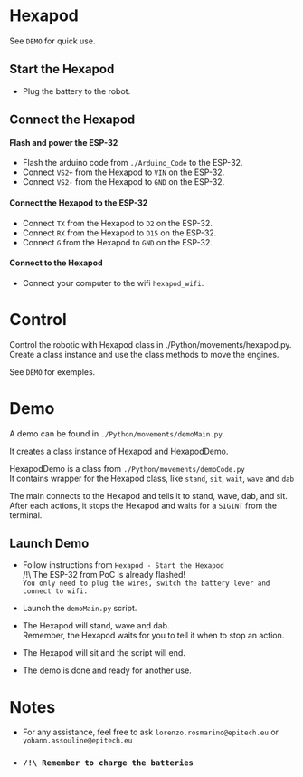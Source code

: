 # Hexapod

See `DEMO` for quick use.

## Start the Hexapod

- Plug the battery to the robot.

## Connect the Hexapod

#### Flash and power the ESP-32
- Flash the arduino code from `./Arduino_Code` to the ESP-32.
- Connect `VS2+` from the Hexapod to `VIN` on the ESP-32.
- Connect `VS2-` from the Hexapod to `GND` on the ESP-32.

#### Connect the Hexapod to the ESP-32
- Connect `TX` from the Hexapod to `D2` on the ESP-32.
- Connect `RX` from the Hexapod to `D15` on the ESP-32.
- Connect `G` from the Hexapod to `GND` on the ESP-32.

#### Connect to the Hexapod
- Connect your computer to the wifi `hexapod_wifi`.


# Control

Control the robotic with Hexapod class in ./Python/movements/hexapod.py.<br />
Create a class instance and use the class methods to move the engines.

See `DEMO` for exemples.

# Demo

A demo can be found in `./Python/movements/demoMain.py`.

It creates a class instance of Hexapod and HexapodDemo.

HexapodDemo is a class from `./Python/movements/demoCode.py`<br />
It contains wrapper for the Hexapod class, like `stand`, `sit`, `wait`, `wave` and `dab`

The main connects to the Hexapod and tells it to stand, wave, dab, and sit.<br />
After each actions, it stops the Hexapod and waits for a `SIGINT` from the terminal.

## Launch Demo
- Follow instructions from `Hexapod - Start the Hexapod`<br />
/!\ The ESP-32 from PoC is already flashed!<br />
`You only need to plug the wires, switch the battery lever and connect to wifi.`

- Launch the `demoMain.py` script.

- The Hexapod will stand, wave and dab.<br />
Remember, the Hexapod waits for you to tell it when to stop an action.

- The Hexapod will sit and the script will end.

- The demo is done and ready for another use.


# Notes

- For any assistance, feel free to ask `lorenzo.rosmarino@epitech.eu` or `yohann.assouline@epitech.eu`

- ### `/!\ Remember to charge the batteries`